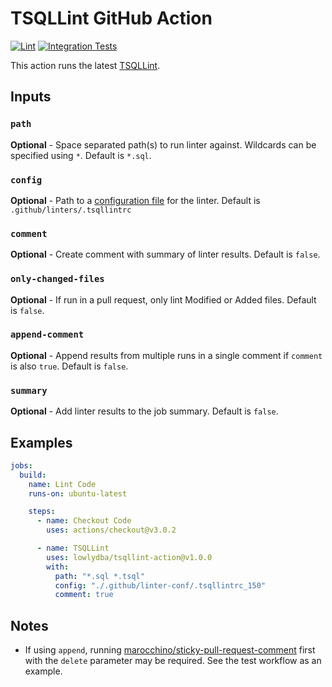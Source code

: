 # TSQLLint GitHub Action

[![Lint](https://github.com/lowlydba/tsqllint-action/actions/workflows/lint.yml/badge.svg)](https://github.com/lowlydba/tsqllint-action/actions/workflows/lint.yml)
[![Integration Tests](https://github.com/lowlydba/tsqllint-action/actions/workflows/test.yml/badge.svg)](https://github.com/lowlydba/tsqllint-action/actions/workflows/test.yml)

This action runs the latest [TSQLLint](https://github.com/tsqllint/tsqllint).

## Inputs

### `path`

**Optional** - Space separated path(s) to run linter against.
Wildcards can be specified using `*`.
Default is `*.sql`.

### `config`

**Optional** - Path to a [configuration file](https://github.com/tsqllint/tsqllint#configuration)
for the linter.
Default is `.github/linters/.tsqllintrc`

### `comment`

**Optional** - Create comment with summary of linter results.
Default is `false`.

### `only-changed-files`

**Optional** - If run in a pull request, only lint Modified or Added files.
Default is `false`.

### `append-comment`

**Optional** - Append results from multiple runs in a single comment if `comment` is also `true`.
Default is `false`.

### `summary`

**Optional** - Add linter results to the job summary.
Default is `false`.

## Examples

```yml
jobs:
  build:
    name: Lint Code
    runs-on: ubuntu-latest

    steps:
      - name: Checkout Code
        uses: actions/checkout@v3.0.2

      - name: TSQLLint
        uses: lowlydba/tsqllint-action@v1.0.0
        with:
          path: "*.sql *.tsql"
          config: "./.github/linter-conf/.tsqllintrc_150"
          comment: true
```

## Notes

* If using `append`, running [marocchino/sticky-pull-request-comment][sticky-pull-request] first with the `delete` parameter may be required.
See the test workflow as an example.

[sticky-pull-request]: https://github.com/marocchino/sticky-pull-request-comment

